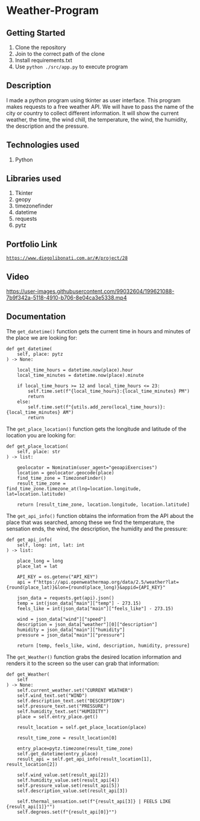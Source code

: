 # Weather-Program

## Getting Started

1. Clone the repository
2. Join to the correct path of the clone
3. Install requirements.txt
4. Use `python ./src/app.py` to execute program

## Description

I made a python program using tkinter as user interface. This program makes requests to a free weather API. We will have to pass the name of the city or country to collect different information. It will show the current weather, the time, the wind chill, the temperature, the wind, the humidity, the description and the pressure.

## Technologies used

1. Python

## Libraries used

1. Tkinter
2. geopy
3. timezonefinder
4. datetime
5. requests
6. pytz

## Portfolio Link

[`https://www.diegolibonati.com.ar/#/project/28`](https://www.diegolibonati.com.ar/#/project/28)

## Video

https://user-images.githubusercontent.com/99032604/199621088-7b9f342a-5118-4910-b706-8e04ca3e5338.mp4

## Documentation

The `get_datetime()` function gets the current time in hours and minutes of the place we are looking for:

```
def get_datetime(
    self, place: pytz
) -> None:
    
    local_time_hours = datetime.now(place).hour
    local_time_minutes = datetime.now(place).minute

    if local_time_hours >= 12 and local_time_hours <= 23:
        self.time.set(f"{local_time_hours}:{local_time_minutes} PM")
        return
    else: 
        self.time.set(f"{utils.add_zero(local_time_hours)}:{local_time_minutes} AM")
        return
```

The `get_place_location()` function gets the longitude and latitude of the location you are looking for:

```
def get_place_location(
    self, place: str 
) -> list:

    geolocator = Nominatim(user_agent="geoapiExercises")
    location = geolocator.geocode(place)
    find_time_zone = TimezoneFinder()
    result_time_zone = find_time_zone.timezone_at(lng=location.longitude, lat=location.latitude)

    return [result_time_zone, location.longitude, location.latitude]
```

The `get_api_info()` function obtains the information from the API about the place that was searched, among these we find the temperature, the sensation ends, the wind, the description, the humidity and the pressure:

```
def get_api_info(
    self, long: int, lat: int
) -> list:

    place_long = long
    place_lat = lat

    API_KEY = os.getenv("API_KEY")
    api = f"https://api.openweathermap.org/data/2.5/weather?lat={round(place_lat)}&lon={round(place_long)}&appid={API_KEY}"

    json_data = requests.get(api).json()
    temp = int(json_data["main"]["temp"] - 273.15)
    feels_like = int(json_data["main"]["feels_like"] - 273.15)

    wind = json_data["wind"]["speed"]
    description = json_data["weather"][0]["description"]
    humidity = json_data["main"]["humidity"]
    pressure = json_data["main"]["pressure"]

    return [temp, feels_like, wind, description, humidity, pressure]
```

The `get_Weather()` function grabs the desired location information and renders it to the screen so the user can grab that information:

```
def get_Weather(
    self
) -> None:
    self.current_weather.set("CURRENT WEATHER")
    self.wind_text.set("WIND")
    self.description_text.set("DESCRIPTION")
    self.pressure_text.set("PRESSURE")
    self.humidity_text.set("HUMIDITY")
    place = self.entry_place.get()
    
    result_location = self.get_place_location(place)

    result_time_zone = result_location[0]

    entry_place=pytz.timezone(result_time_zone)
    self.get_datetime(entry_place)
    result_api = self.get_api_info(result_location[1], result_location[2])

    self.wind_value.set(result_api[2])
    self.humidity_value.set(result_api[4])
    self.pressure_value.set(result_api[5])
    self.description_value.set(result_api[3])

    self.thermal_sensation.set(f"{result_api[3]} | FEELS LIKE {result_api[1]}°")
    self.degrees.set(f"{result_api[0]}°")
```
